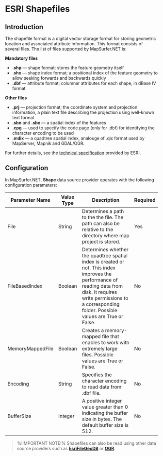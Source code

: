 # ESRI Shapefiles

## Introduction

The shapefile format is a digital vector storage format for storing geometric location and associated attribute information. This format consists of several files. The list of files supported by MapSurfer.NET is: 

**Mandatory files**

- **.shp** — shape format; stores the feature geometry itself
- **.shx** — shape index format; a positional index of the feature geometry to allow seeking forwards and backwards quickly
- **.dbf** — attribute format; columnar attributes for each shape, in dBase IV format


**Other files**

- **.prj** — projection format; the coordinate system and projection information, a plain text file describing the projection using well-known text format
- **.sbn** and **.sbx** — a spatial index of the features
- **.cpg** — used to specify the code page (only for .dbf) for identifying the character encoding to be used
- **.mdix** — a quadtree spatial index, analouge of .qix format used by MapServer, Mapnik and GDAL/OGR.

For further details, see the [technical specification](http://www.esri.com/library/whitepapers/pdfs/shapefile.pdf) provided by ESRI. 


## Configuration

In MapSurfer.NET, **Shape** data source provider operates with the following configuration parameters:

Parameter Name | Value Type | Description | Required
------------ | ------------- | ------------- | -------------
File | String | Determines a path to the the file. The path can also be relative to the directory where map project is stored. | Yes
FileBasedIndex | Boolean | Determines whether the quadtree spatial index is created or not. This index improves the performance of reading data from disk. It requires write permissions to a corresponding folder. Possible values are True or False. | No
MemoryMappedFile | Boolean | Creates a memory-mapped file that enables to work with extremely large files. Possible values are True or False. | No
Encoding | String | Specifies the character encoding to read data from .dbf file. | No
BufferSize | Integer | A positive integer value greater than 0 indicating the buffer size in bytes. The default buffer size is 512.| No


> %!IMPORTANT NOTE!% Shapefiles can also be read using other data source providers such as
**[EsriFileGeoDB](usermanual/data_sources/vector/esrigeodb.md)** or **[OGR](usermanual/data_sources/vector/ogr.md)**.
